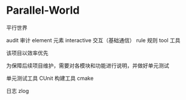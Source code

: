 # Parallel-World

平行世界


audit 审计
element 元素
interactive 交互（基础通信）
rule 规则
tool 工具


该项目以效率优先

为保障后续项目维护，需要对各模块和功能进行说明，并做好单元测试

单元测试工具 CUnit
构建工具 cmake

日志 zlog